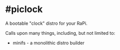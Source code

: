 #piclock
========

A bootable "clock" distro for your RaPi.

Calls upon many things, including, but not limited to:
 * minifs - a monolithic distro builder